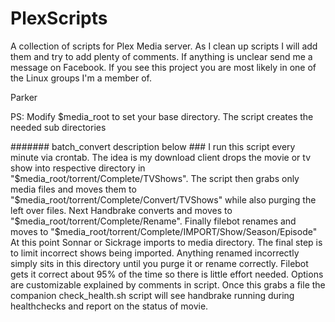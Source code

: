 # PlexScripts
A collection of scripts for Plex Media server.  As I clean up scripts I will add them and try to add plenty of comments.  If anything is unclear send me a message on Facebook.  If you see this project you are most likely in one of the Linux groups I'm a member of.

Parker

PS: Modify $media_root to set your base directory.  The script creates the needed sub directories

####### batch_convert description below ###
I run this script every minute via crontab.  The idea is my download client drops the movie or tv show into respective directory in "$media_root/torrent/Complete/TVShows".   The script then grabs only media files and moves them to "$media_root/torrent/Complete/Convert/TVShows" while also purging the left over files.  Next Handbrake converts and moves to "$media_root/torrent/Complete/Rename".  Finally filebot renames and moves to "$media_root/torrent/Complete/IMPORT/Show/Season/Episode"  At this point Sonnar or Sickrage imports to media directory.  The final step is to limit incorrect shows being imported.  Anything renamed incorrectly simply sits in this directory until you purge it or rename correctly.  Filebot gets it correct about 95% of the time so there is little effort needed.  Options are customizable explained by comments in script.  Once this grabs a file the companion check_health.sh script will see handbrake running during healthchecks and report on the status of movie.
